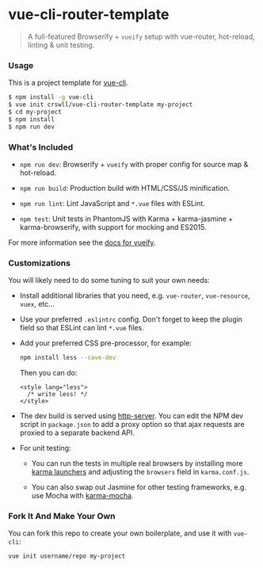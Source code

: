 # vue-cli-router-template

> A full-featured Browserify + `vueify` setup with vue-router, hot-reload, linting & unit testing.

### Usage

This is a project template for [vue-cli](https://github.com/vuejs/vue-cli).

``` bash
$ npm install -g vue-cli
$ vue init crswll/vue-cli-router-template my-project
$ cd my-project
$ npm install
$ npm run dev
```

### What's Included

- `npm run dev`: Browserify + `vueify` with proper config for source map & hot-reload.

- `npm run build`: Production build with HTML/CSS/JS minification.

- `npm run lint`: Lint JavaScript and `*.vue` files with ESLint.

- `npm test`: Unit tests in PhantomJS with Karma + karma-jasmine + karma-browserify, with support for mocking and ES2015.

For more information see the [docs for vueify](https://github.com/vuejs/vueify).

### Customizations

You will likely need to do some tuning to suit your own needs:

- Install additional libraries that you need, e.g. `vue-router`, `vue-resource`, `vuex`, etc...

- Use your preferred `.eslintrc` config. Don't forget to keep the plugin field so that ESLint can lint `*.vue` files.

- Add your preferred CSS pre-processor, for example:

  ``` bash
  npm install less --save-dev
  ```

  Then you can do:

  ``` vue
  <style lang="less">
    /* write less! */
  </style>
  ```

- The dev build is served using [http-server](https://github.com/indexzero/http-server). You can edit the NPM dev script in `package.json` to add a proxy option so that ajax requests are proxied to a separate backend API.

- For unit testing:

  - You can run the tests in multiple real browsers by installing more [karma launchers](http://karma-runner.github.io/0.13/config/browsers.html) and adjusting the `browsers` field in `karma.conf.js`.

  - You can also swap out Jasmine for other testing frameworks, e.g. use Mocha with [karma-mocha](https://github.com/karma-runner/karma-mocha).

### Fork It And Make Your Own

You can fork this repo to create your own boilerplate, and use it with `vue-cli`:

``` bash
vue init username/repo my-project
```
